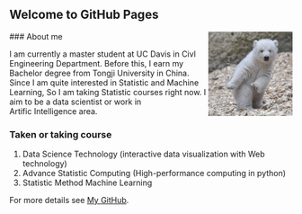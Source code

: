 ## Welcome to GitHub Pages

<img align="right" src="bear.jpg" alt="GitHub" title="GitHub,Social Coding" width="150" height="150" />
### About me

I am currently a master student at UC Davis in Civl Engineering Department. Before this, I earn my Bachelor degree from Tongji University in China.
Since I am quite interested in Statistic and Machine Learning, So
I am taking Statistic courses right now. I aim to be a data scientist
or work in Artific Intelligence area.

### Taken or taking course

1. Data Science Technology (interactive data visualization with Web technology)
2. Advance Statistic Computing (High-performance computing in python)
3. Statistic Method Machine Learning


For more details see [My GitHub](https://github.com/wzxiong).
